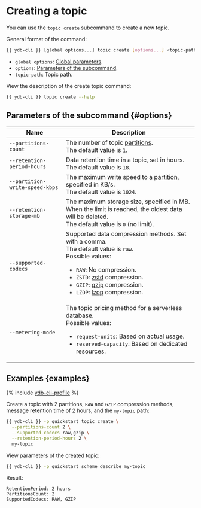 # Creating a topic

You can use the `topic create` subcommand to create a new topic.

General format of the command:

```bash
{{ ydb-cli }} [global options...] topic create [options...] <topic-path>
```

* `global options`: [Global parameters](commands/global-options.md).
* `options`: [Parameters of the subcommand](#options).
* `topic-path`: Topic path.

View the description of the create topic command:

```bash
{{ ydb-cli }} topic create --help
```

## Parameters of the subcommand {#options}

| Name                           | Description                                                                                                                                                                                                                                                                                                                                                                     |
|--------------------------------|---------------------------------------------------------------------------------------------------------------------------------------------------------------------------------------------------------------------------------------------------------------------------------------------------------------------------------------------------------------------------------|
| `--partitions-count`           | The number of topic [partitions](../../concepts/datamodel/topic.md#partitioning).<br/>The default value is `1`.                                                                                                                                                                                                                                                                           |
| `--retention-period-hours`     | Data retention time in a topic, set in hours.<br/>The default value is `18`.                                                                                                                                                                                                                                                                                                    |
| `--partition-write-speed-kbps` | The maximum write speed to a [partition](../../concepts/datamodel/topic.md#partitioning), specified in KB/s.<br/>The default value is `1024`.                                                                                                                                                                                                                                             |
| `--retention-storage-mb`       | The maximum storage size, specified in MB. When the limit is reached, the oldest data will be deleted.<br/>The default value is `0` (no limit).                                                                                                                                                                                                                                 |
| `--supported-codecs`           | Supported data compression methods. Set with a comma.<br/>The default value is `raw`.<br/>Possible values:<ul><li>`RAW`: No compression.</li><li>`ZSTD`: [zstd](https://en.wikipedia.org/wiki/Zstandard) compression.</li><li>`GZIP`: [gzip](https://en.wikipedia.org/wiki/Gzip) compression.</li><li>`LZOP`: [lzop](https://en.wikipedia.org/wiki/Lzop) compression.</li></ul> |
| `--metering-mode`              | The topic pricing method for a serverless database.<br/>Possible values:<ul><li>`request-units`: Based on actual usage.</li><li>`reserved-capacity`: Based on dedicated resources.</li></ul>                                                                                                                                                                                    |

## Examples {examples}

{% include [ydb-cli-profile](../../_includes/ydb-cli-profile.md) %}

Create a topic with 2 partitions, `RAW` and `GZIP` compression methods, message retention time of 2 hours, and the `my-topic` path:

```bash
{{ ydb-cli }} -p quickstart topic create \
  --partitions-count 2 \
  --supported-codecs raw,gzip \
  --retention-period-hours 2 \
  my-topic
```

View parameters of the created topic:

```bash
{{ ydb-cli }} -p quickstart scheme describe my-topic
```

Result:

```text
RetentionPeriod: 2 hours
PartitionsCount: 2
SupportedCodecs: RAW, GZIP
```
